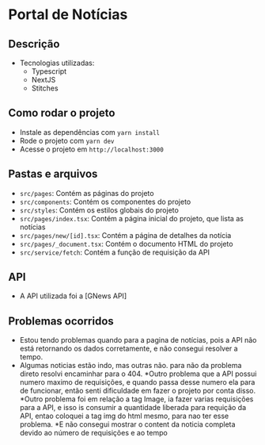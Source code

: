# Portal de Notícias

## Descrição

* Tecnologias utilizadas:
    * Typescript
    * NextJS
    * Stitches

## Como rodar o projeto

* Instale as dependências com `yarn install`
* Rode o projeto com `yarn dev`
* Acesse o projeto em `http://localhost:3000`

## Pastas e arquivos

* `src/pages`: Contém as páginas do projeto
* `src/components`: Contém os componentes do projeto
* `src/styles`: Contém os estilos globais do projeto
* `src/pages/index.tsx`: Contém a página inicial do projeto, que lista as notícias
* `src/pages/new/[id].tsx`: Contém a página de detalhes da notícia
* `src/pages/_document.tsx`: Contém o documento HTML do projeto
* `src/service/fetch`: Contém a função de requisição da API

## API

* A API utilizada foi a [GNews API]


## Problemas ocorridos

* Estou tendo problemas quando para a pagina de notícias, pois a API não está retornando os dados corretamente, e não consegui resolver a tempo.
* Algumas noticias estão indo, mas outras não. para não da problema direto resolvi encaminhar para o 404.
*Outro problema que a API possui numero maximo de requisições, e quando passa desse numero ela para de funcionar, então senti dificuldade em fazer o projeto por conta disso.
*Outro problema foi em relação a tag Image, ia fazer varias requisições para a API, e isso is consumir a quantidade liberada para requição da API, entao coloquei a tag img do html mesmo, para nao ter esse problema.
*E não consegui mostrar o content da noticia completa devido ao número de requisições e ao tempo